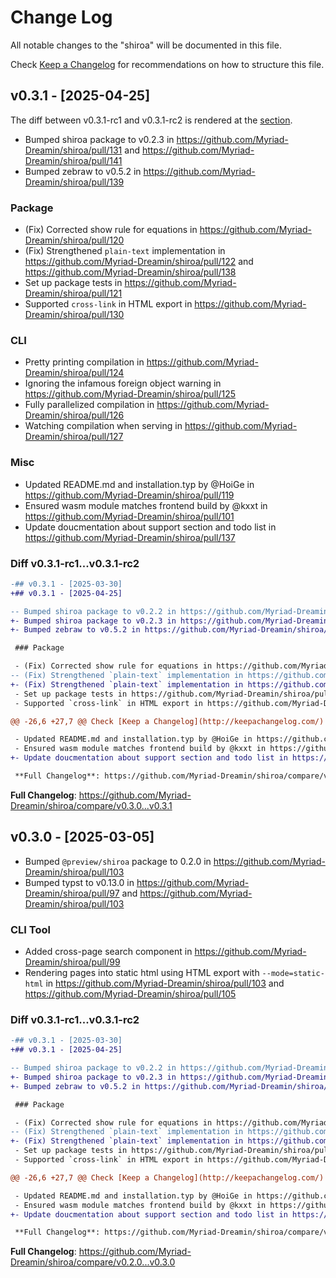 # Change Log

All notable changes to the "shiroa" will be documented in this file.

Check [Keep a Changelog](http://keepachangelog.com/) for recommendations on how to structure this file.

## v0.3.1 - [2025-04-25]

The diff between v0.3.1-rc1 and v0.3.1-rc2 is rendered at the [section](#diff-v031-rc1v031-rc2).

- Bumped shiroa package to v0.2.3 in https://github.com/Myriad-Dreamin/shiroa/pull/131 and https://github.com/Myriad-Dreamin/shiroa/pull/141
- Bumped zebraw to v0.5.2 in https://github.com/Myriad-Dreamin/shiroa/pull/139

### Package

- (Fix) Corrected show rule for equations in https://github.com/Myriad-Dreamin/shiroa/pull/120
- (Fix) Strengthened `plain-text` implementation in https://github.com/Myriad-Dreamin/shiroa/pull/122 and https://github.com/Myriad-Dreamin/shiroa/pull/138
- Set up package tests in https://github.com/Myriad-Dreamin/shiroa/pull/121
- Supported `cross-link` in HTML export in https://github.com/Myriad-Dreamin/shiroa/pull/130

### CLI

- Pretty printing compilation in https://github.com/Myriad-Dreamin/shiroa/pull/124
- Ignoring the infamous foreign object warning in https://github.com/Myriad-Dreamin/shiroa/pull/125
- Fully parallelized compilation in https://github.com/Myriad-Dreamin/shiroa/pull/126
- Watching compilation when serving in https://github.com/Myriad-Dreamin/shiroa/pull/127

### Misc

- Updated README.md and installation.typ by @HoiGe in https://github.com/Myriad-Dreamin/shiroa/pull/119
- Ensured wasm module matches frontend build by @kxxt in https://github.com/Myriad-Dreamin/shiroa/pull/101
- Update doucmentation about support section and todo list in https://github.com/Myriad-Dreamin/shiroa/pull/137

### Diff v0.3.1-rc1...v0.3.1-rc2

```diff
-## v0.3.1 - [2025-03-30]
+## v0.3.1 - [2025-04-25]

-- Bumped shiroa package to v0.2.2 in https://github.com/Myriad-Dreamin/shiroa/pull/131
+- Bumped shiroa package to v0.2.3 in https://github.com/Myriad-Dreamin/shiroa/pull/131 and https://github.com/Myriad-Dreamin/shiroa/pull/141
+- Bumped zebraw to v0.5.2 in https://github.com/Myriad-Dreamin/shiroa/pull/139

 ### Package

 - (Fix) Corrected show rule for equations in https://github.com/Myriad-Dreamin/shiroa/pull/120
-- (Fix) Strengthened `plain-text` implementation in https://github.com/Myriad-Dreamin/shiroa/pull/122
+- (Fix) Strengthened `plain-text` implementation in https://github.com/Myriad-Dreamin/shiroa/pull/122 and https://github.com/Myriad-Dreamin/shiroa/pull/138
 - Set up package tests in https://github.com/Myriad-Dreamin/shiroa/pull/121
 - Supported `cross-link` in HTML export in https://github.com/Myriad-Dreamin/shiroa/pull/130

@@ -26,6 +27,7 @@ Check [Keep a Changelog](http://keepachangelog.com/) for recommendations on how

 - Updated README.md and installation.typ by @HoiGe in https://github.com/Myriad-Dreamin/shiroa/pull/119
 - Ensured wasm module matches frontend build by @kxxt in https://github.com/Myriad-Dreamin/shiroa/pull/101
+- Update doucmentation about support section and todo list in https://github.com/Myriad-Dreamin/shiroa/pull/137

 **Full Changelog**: https://github.com/Myriad-Dreamin/shiroa/compare/v0.3.0...v0.3.1
```

**Full Changelog**: https://github.com/Myriad-Dreamin/shiroa/compare/v0.3.0...v0.3.1

## v0.3.0 - [2025-03-05]

- Bumped `@preview/shiroa` package to 0.2.0 in https://github.com/Myriad-Dreamin/shiroa/pull/103
- Bumped typst to v0.13.0 in https://github.com/Myriad-Dreamin/shiroa/pull/97 and https://github.com/Myriad-Dreamin/shiroa/pull/103

### CLI Tool

- Added cross-page search component in https://github.com/Myriad-Dreamin/shiroa/pull/99
- Rendering pages into static html using HTML export with `--mode=static-html` in https://github.com/Myriad-Dreamin/shiroa/pull/103 and https://github.com/Myriad-Dreamin/shiroa/pull/105

### Diff v0.3.1-rc1...v0.3.1-rc2

```diff
-## v0.3.1 - [2025-03-30]
+## v0.3.1 - [2025-04-25]

-- Bumped shiroa package to v0.2.2 in https://github.com/Myriad-Dreamin/shiroa/pull/131
+- Bumped shiroa package to v0.2.3 in https://github.com/Myriad-Dreamin/shiroa/pull/131 and https://github.com/Myriad-Dreamin/shiroa/pull/141
+- Bumped zebraw to v0.5.2 in https://github.com/Myriad-Dreamin/shiroa/pull/139

 ### Package

 - (Fix) Corrected show rule for equations in https://github.com/Myriad-Dreamin/shiroa/pull/120
-- (Fix) Strengthened `plain-text` implementation in https://github.com/Myriad-Dreamin/shiroa/pull/122
+- (Fix) Strengthened `plain-text` implementation in https://github.com/Myriad-Dreamin/shiroa/pull/122 and https://github.com/Myriad-Dreamin/shiroa/pull/138
 - Set up package tests in https://github.com/Myriad-Dreamin/shiroa/pull/121
 - Supported `cross-link` in HTML export in https://github.com/Myriad-Dreamin/shiroa/pull/130

@@ -26,6 +27,7 @@ Check [Keep a Changelog](http://keepachangelog.com/) for recommendations on how

 - Updated README.md and installation.typ by @HoiGe in https://github.com/Myriad-Dreamin/shiroa/pull/119
 - Ensured wasm module matches frontend build by @kxxt in https://github.com/Myriad-Dreamin/shiroa/pull/101
+- Update doucmentation about support section and todo list in https://github.com/Myriad-Dreamin/shiroa/pull/137

 **Full Changelog**: https://github.com/Myriad-Dreamin/shiroa/compare/v0.3.0...v0.3.1
```

**Full Changelog**: https://github.com/Myriad-Dreamin/shiroa/compare/v0.2.0...v0.3.0
